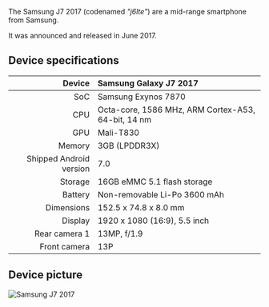 The Samsung J7 2017 (codenamed _"j6lte"_) are a mid-range smartphone from Samsung.

It was announced and released in June 2017.

## Device specifications

| Device       | Samsung Galaxy J7 2017                             |
| -----------: | :----------------------------------------------    |
| SoC          | Samsung Exynos 7870                                |
| CPU          | Octa-core, 1586 MHz, ARM Cortex-A53, 64-bit, 14 nm |
| GPU          | Mali-T830                                          |
| Memory       | 3GB (LPDDR3X)                                      |
| Shipped Android version | 7.0                                     |
| Storage      | 16GB eMMC 5.1 flash storage                        |
| Battery      | Non-removable Li-Po 3600 mAh                       |
| Dimensions   | 152.5 x 74.8 x 8.0 mm                              |
| Display      | 1920 x 1080 (16:9), 5.5  inch                      |
| Rear camera 1 | 13MP, f/1.9                                       |
| Front camera  | 13P                                               |

## Device picture

![Samsung J7 2017](https://www.maxmovil.com/media/catalog/product/cache/1/thumbnail/600x/17f82f742ffe127f42dca9de82fb58b1/s/a/samsung_galaxy_j7_2017_negro_libre_1.jpg)
